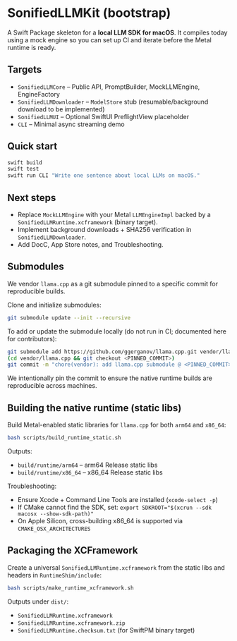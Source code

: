 # SonifiedLLMKit (bootstrap)

A Swift Package skeleton for a **local LLM SDK for macOS**. It compiles today using a mock engine so you can set up CI and iterate before the Metal runtime is ready.

## Targets
- `SonifiedLLMCore` – Public API, PromptBuilder, MockLLMEngine, EngineFactory
- `SonifiedLLMDownloader` – `ModelStore` stub (resumable/background download to be implemented)
- `SonifiedLLMUI` – Optional SwiftUI PreflightView placeholder
- `CLI` – Minimal async streaming demo

## Quick start

```bash
swift build
swift test
swift run CLI "Write one sentence about local LLMs on macOS."
```

## Next steps
- Replace `MockLLMEngine` with your Metal `LLMEngineImpl` backed by a `SonifiedLLMRuntime.xcframework` (binary target).
- Implement background downloads + SHA256 verification in `SonifiedLLMDownloader`.
- Add DocC, App Store notes, and Troubleshooting.

## Submodules

We vendor `llama.cpp` as a git submodule pinned to a specific commit for reproducible builds.

Clone and initialize submodules:

```bash
git submodule update --init --recursive
```

To add or update the submodule locally (do not run in CI; documented here for contributors):

```bash
git submodule add https://github.com/ggerganov/llama.cpp.git vendor/llama.cpp
(cd vendor/llama.cpp && git checkout <PINNED_COMMIT>)
git commit -m "chore(vendor): add llama.cpp submodule @ <PINNED_COMMIT>"
```

We intentionally pin the commit to ensure the native runtime builds are reproducible across machines.

## Building the native runtime (static libs)

Build Metal-enabled static libraries for `llama.cpp` for both `arm64` and `x86_64`:

```bash
bash scripts/build_runtime_static.sh
```

Outputs:
- `build/runtime/arm64` – arm64 Release static libs
- `build/runtime/x86_64` – x86_64 Release static libs

Troubleshooting:
- Ensure Xcode + Command Line Tools are installed (`xcode-select -p`)
- If CMake cannot find the SDK, set: `export SDKROOT="$(xcrun --sdk macosx --show-sdk-path)"`
- On Apple Silicon, cross-building x86_64 is supported via `CMAKE_OSX_ARCHITECTURES`

## Packaging the XCFramework

Create a universal `SonifiedLLMRuntime.xcframework` from the static libs and headers in `RuntimeShim/include`:

```bash
bash scripts/make_runtime_xcframework.sh
```

Outputs under `dist/`:
- `SonifiedLLMRuntime.xcframework`
- `SonifiedLLMRuntime.xcframework.zip`
- `SonifiedLLMRuntime.checksum.txt` (for SwiftPM binary target)

